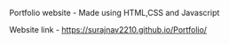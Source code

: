 Portfolio website - Made using HTML,CSS and Javascript

Website link  - https://surajnav2210.github.io/Portfolio/
